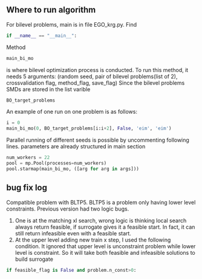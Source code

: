 ## Where to run algorithm ##
For bilevel problems, main is in file EGO_krg.py. Find 
```python
if __name__ == "__main__": 
```

Method 
```python
main_bi_mo
```
is where bilevel optimization process is conducted.
To run this method, it needs 5 arguments: (random seed, pair of bilevel problems(list of 2), crossvalidation flag, method_flag, save_flag)
Since the bilevel problems SMDs are stored in the list varible 
``` python 
BO_target_problems
```
An example of one run on one problem is as follows:

```python
i = 0
main_bi_mo(0, BO_target_problems[i:i+2], False, 'eim', 'eim')
```



Parallel running of different seeds is possible by uncommenting following lines.
parameters are already structured in main section

```python
num_workers = 22
pool = mp.Pool(processes=num_workers)
pool.starmap(main_bi_mo, ([arg for arg in args]))
```

## bug fix log ##
Compatible problem with BLTP5. BLTP5 is a problem only having lower level constraints.
Previous version had two logic bugs. 
1. One is at the matching xl search, wrong logic is thinking local search always return feasible, if surrogate gives it a feasible start. In fact, it can still return infeasible even with a feasible start.
2.  At the upper level adding new train x step, I used the following condition. It ignored that upper level is unconstraint problem while lower level is constraint. So it will take both feasible and infeasible solutions to build surrogate
```python
if feasible_flag is False and problem.n_const>0:
```

